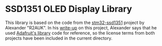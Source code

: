 # SSD1351 OLED Display Library

This library is based on the code from the [stm32-ssd1351](https://github.com/afiskon/stm32-ssd1351/)
project by Alexander "R2AUK". In his [write-up](https://eax.me/stm32-ssd1351/) on this project,
Alexander says that he used [Adafruit's library](https://github.com/adafruit/Adafruit-SSD1351-library)
code for reference, so the license terms from both projects have been included in the current directory.
